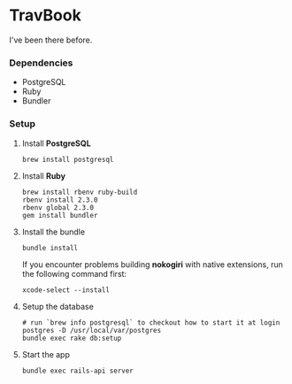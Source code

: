 # TravBook
I've been there before.

### Dependencies
* PostgreSQL
* Ruby
* Bundler

### Setup
1. Install **PostgreSQL**

	``` Shell
	brew install postgresql
	```

2. Install **Ruby**
   ``` Shell
   brew install rbenv ruby-build
   rbenv install 2.3.0
   rbenv global 2.3.0
   gem install bundler
   ```

3. Install the bundle
   
   ``` Shell
   bundle install
   ```
   
   If you encounter problems building **nokogiri** with native extensions, run the following command first:

	``` Shell
	xcode-select --install
	```

4. Setup the database
   
   ``` Shell
   # run `brew info postgresql` to checkout how to start it at login
   postgres -D /usr/local/var/postgres
   bundle exec rake db:setup
   ```

5. Start the app
   
   ``` Shell
   bundle exec rails-api server
   ```
